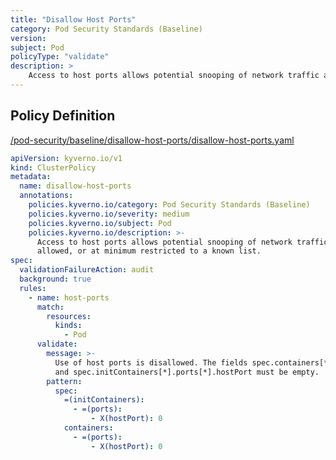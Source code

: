 ```yaml
---
title: "Disallow Host Ports"
category: Pod Security Standards (Baseline)
version: 
subject: Pod
policyType: "validate"
description: >
    Access to host ports allows potential snooping of network traffic and should not be allowed, or at minimum restricted to a known list.
---
```


## Policy Definition
<a href="https://github.com/kyverno/policies/raw/main//pod-security/baseline/disallow-host-ports/disallow-host-ports.yaml" target="-blank">/pod-security/baseline/disallow-host-ports/disallow-host-ports.yaml</a>

```yaml
apiVersion: kyverno.io/v1
kind: ClusterPolicy
metadata:
  name: disallow-host-ports
  annotations:
    policies.kyverno.io/category: Pod Security Standards (Baseline)
    policies.kyverno.io/severity: medium
    policies.kyverno.io/subject: Pod
    policies.kyverno.io/description: >-
      Access to host ports allows potential snooping of network traffic and should not be
      allowed, or at minimum restricted to a known list.
spec:
  validationFailureAction: audit
  background: true
  rules:
    - name: host-ports
      match:
        resources:
          kinds:
            - Pod
      validate:
        message: >-
          Use of host ports is disallowed. The fields spec.containers[*].ports[*].hostPort
          and spec.initContainers[*].ports[*].hostPort must be empty.
        pattern:
          spec:
            =(initContainers):
              - =(ports):
                  - X(hostPort): 0
            containers:
              - =(ports):
                  - X(hostPort): 0

```
